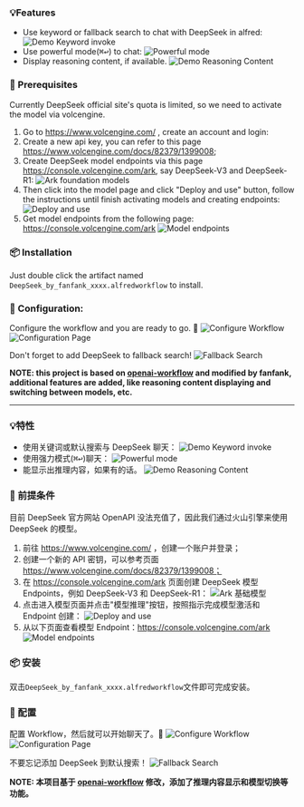### 💡Features
* Use keyword or fallback search to chat with DeepSeek in alfred:
![Demo Keyword invoke](./about/demo_keyword_invoke.gif)
* Use powerful mode(<kbd>⌘</kbd><kbd>↩&#xFE0E;</kbd>) to chat:
![Powerful mode](./about/powerful_mode.png)
* Display reasoning content, if available.
![Demo Reasoning Content](./about/demo_reasoning_content.gif)

### 📝 Prerequisites
Currently DeepSeek official site's quota is limited, so we need to activate the model via volcengine.
1. Go to https://www.volcengine.com/ , create an account and login:
2. Create a new api key, you can refer to this page https://www.volcengine.com/docs/82379/1399008;
3. Create DeepSeek model endpoints via this page https://console.volcengine.com/ark, say DeepSeek-V3 and DeepSeek-R1:
![Ark foundation models](./about/ark_foundation_models.png)
4. Then click into the model page and click "Deploy and use" button, follow the instructions until finish activating models and creating endpoints:
![Deploy and use](./about/model_deploy_and_use.png)
5. Get model endpoints from the following page: https://console.volcengine.com/ark
![Model endpoints](./about/model_endpoints_page.png)

### 📦 Installation
Just double click the artifact named `DeepSeek_by_fanfank_xxxx.alfredworkflow` to install.  

### 🔧 Configuration:  
Configure the workflow and you are ready to go. 🚀 
![Configure Workflow](./about/configure_workflow.png)
![Configuration Page](./about/configuration_page.png)
  
Don't forget to add DeepSeek to fallback search!
![Fallback Search](./about/fallback_search.png)

__NOTE: this project is based on [openai-workflow](https://github.com/alfredapp/openai-workflow) and modified by fanfank, additional features are added, like reasoning content displaying and switching between models, etc.__ 

---

### 💡特性
* 使用关键词或默认搜索与 DeepSeek 聊天：
![Demo Keyword invoke](./about/demo_keyword_invoke_chn.gif)
* 使用强力模式(<kbd>⌘</kbd><kbd>↩&#xFE0E;</kbd>)聊天：
![Powerful mode](./about/powerful_mode_chn.png)
* 能显示出推理内容，如果有的话。
![Demo Reasoning Content](./about/demo_reasoning_content.gif)

### 📝 前提条件
目前 DeepSeek 官方网站 OpenAPI 没法充值了，因此我们通过火山引擎来使用 DeepSeek 的模型。
1. 前往 https://www.volcengine.com/ ，创建一个账户并登录；
2. 创建一个新的 API 密钥，可以参考页面 https://www.volcengine.com/docs/82379/1399008；
3. 在 https://console.volcengine.com/ark 页面创建 DeepSeek 模型 Endpoints，例如 DeepSeek-V3 和 DeepSeek-R1：
![Ark 基础模型](./about/ark_foundation_models.png)
4. 点击进入模型页面并点击"模型推理"按钮，按照指示完成模型激活和 Endpoint 创建：
![Deploy and use](./about/model_deploy_and_use.png)
5. 从以下页面查看模型 Endpoint：https://console.volcengine.com/ark
![Model endpoints](./about/model_endpoints_page.png)

### 📦 安装
双击`DeepSeek_by_fanfank_xxxx.alfredworkflow`文件即可完成安装。

### 🔧 配置
配置 Workflow，然后就可以开始聊天了。🚀 
![Configure Workflow](./about/configure_workflow.png)
![Configuration Page](./about/configuration_page.png)

不要忘记添加 DeepSeek 到默认搜索！
![Fallback Search](./about/fallback_search.png)

__NOTE: 本项目基于 [openai-workflow](https://github.com/alfredapp/openai-workflow) 修改，添加了推理内容显示和模型切换等功能。__ 